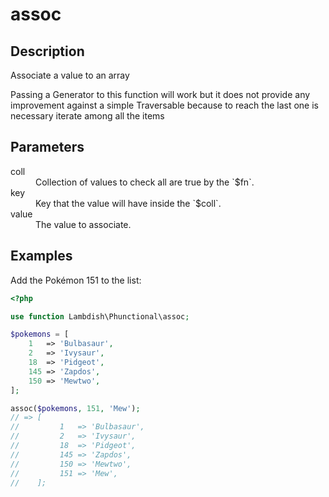 # assoc

## Description
Associate a value to an array

Passing a Generator to this function will work but it does not provide any improvement against a simple Traversable
because to reach the last one is necessary iterate among all the items

## Parameters

<dl>
  <dt>coll</dt>
  <dd>Collection of values to check all are true by the `$fn`.</dd>
  
  <dt>key</dt>
  <dd>Key that the value will have inside the `$coll`.</dd>
  
  <dt>value</dt>
  <dd>The value to associate.</dd>
</dl>

## Examples

Add the Pokémon 151 to the list:
```php
<?php

use function Lambdish\Phunctional\assoc;

$pokemons = [
    1   => 'Bulbasaur',
    2   => 'Ivysaur',
    18  => 'Pidgeot',
    145 => 'Zapdos',
    150 => 'Mewtwo',
];

assoc($pokemons, 151, 'Mew');
// => [
//         1   => 'Bulbasaur',
//         2   => 'Ivysaur',
//         18  => 'Pidgeot',
//         145 => 'Zapdos',
//         150 => 'Mewtwo',
//         151 => 'Mew',
//    ];
```
